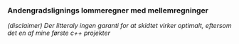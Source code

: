 ### Andengradslignings lommeregner med mellemregninger

*_(disclaimer)_*
_Der litteraly ingen garanti for at skidtet virker optimalt, eftersom det en af mine første c++ projekter_


